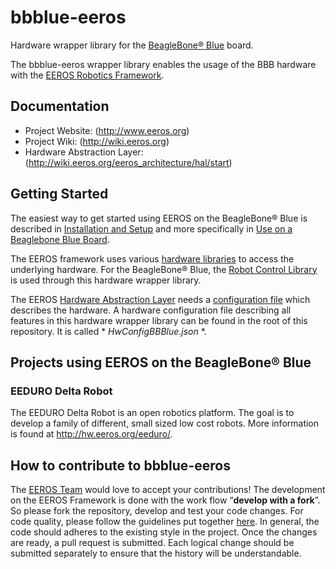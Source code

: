 # bbblue-eeros

Hardware wrapper library for the [BeagleBone® Blue](https://beagleboard.org/blue) board.

The bbblue-eeros wrapper library enables the usage of the BBB hardware with the [EEROS Robotics Framework](https://github.com/eeros-project/eeros-framework). 


## Documentation

- Project Website: (http://www.eeros.org)
- Project Wiki: (http://wiki.eeros.org)
- Hardware Abstraction Layer: (http://wiki.eeros.org/eeros_architecture/hal/start) 


## Getting Started

The easiest way to get started using EEROS on the BeagleBone® Blue is described in [Installation and Setup](https://wiki.eeros.org/getting_started/install_and_setup_development_environment) and more specifically in [Use on a Beaglebone Blue Board](https://wiki.eeros.org/getting_started/install_and_setup_development_environment/use_on_bbb).

The EEROS framework uses various [hardware libraries](http://wiki.eeros.org/eeros_architecture/hal/hardware_libraries) to access the underlying hardware. For the BeagleBone® Blue, the [Robot Control Library](https://github.com/StrawsonDesign/librobotcontrol) is used through this hardware wrapper library. 

The EEROS [Hardware Abstraction Layer](http://wiki.eeros.org/eeros_architecture/hal/start) needs a [configuration file](http://wiki.eeros.org/eeros_architecture/hal/configuration_file) which describes the hardware. A hardware configuration file describing all features in this hardware wrapper library can be found in the root of this repository. It is called * *HwConfigBBBlue.json* *.


## Projects using EEROS on the BeagleBone® Blue

### EEDURO Delta Robot
The EEDURO Delta Robot is an open robotics platform. The goal is to develop a family of different, small sized low cost robots. More information is found at http://hw.eeros.org/eeduro/.


## How to contribute to bbblue-eeros

The [EEROS Team](http://eeros.org/eeros-team/) would love to accept your contributions! The development on the EEROS Framework is done with the work flow “**develop with a fork**”. So please fork the repository, develop and test your code changes. For code quality, please follow the guidelines put together [here](http://wiki.eeros.org/for_developers/start). In general, the code should adheres to the existing style in the project. Once the changes are ready, a pull request is submitted. Each logical change should be submitted separately to ensure that the history will be understandable.

